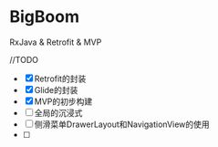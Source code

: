 # BigBoom
RxJava &amp; Retrofit &amp; MVP 


//TODO
- [x] Retrofit的封装
- [x] Glide的封装
- [x] MVP的初步构建
- [ ] 全局的沉浸式
- [ ] 侧滑菜单DrawerLayout和NavigationView的使用
- [ ] 
